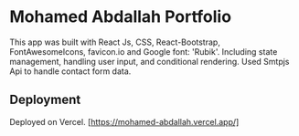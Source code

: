 # Mohamed Abdallah Portfolio
This app was built with React Js, CSS, React-Bootstrap, FontAwesomeIcons, favicon.io and Google font: 'Rubik'.
Including state management, handling user input, and conditional rendering.
Used Smtpjs Api to handle contact form data. 
## Deployment
Deployed on Vercel.
[https://mohamed-abdallah.vercel.app/]
